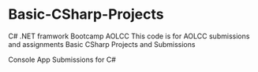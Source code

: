 # Basic-CSharp-Projects
C# .NET framwork Bootcamp AOLCC 
This code is for AOLCC submissions and assignments
Basic CSharp Projects and Submissions

Console App  Submissions for C#



















